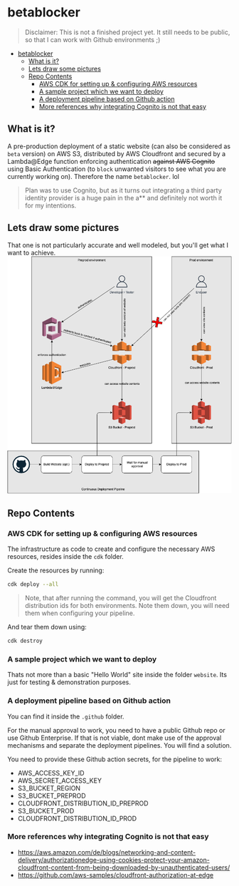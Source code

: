 # betablocker

> Disclaimer: This is not a finished project yet. It still needs to be public, so that I can work with Github environments ;)


- [betablocker](#betablocker)
  - [What is it?](#what-is-it)
  - [Lets draw some pictures](#lets-draw-some-pictures)
  - [Repo Contents](#repo-contents)
    - [AWS CDK for setting up & configuring AWS resources](#aws-cdk-for-setting-up--configuring-aws-resources)
    - [A sample project which we want to deploy](#a-sample-project-which-we-want-to-deploy)
    - [A deployment pipeline based on Github action](#a-deployment-pipeline-based-on-github-action)
    - [More references why integrating Cognito is not that easy](#more-references-why-integrating-cognito-is-not-that-easy)

## What is it?

A pre-production deployment of a static website (can also be considered as `beta` version) on AWS S3, distributed by AWS Cloudfront and secured by a Lambda@Edge function enforcing authentication ~~against AWS Cognito~~ using Basic Authentication (to `block` unwanted visitors to see what you are currently working on). Therefore the name `betablocker`. lol

> Plan was to use Cognito, but as it turns out integrating a third party identity provider is a huge pain in the a** and definitely not worth it for my intentions.

## Lets draw some pictures

That one is not particularly accurate and well modeled, but you'll get what I want to achieve.
![img](./architectural-overview.drawio.png)

## Repo Contents

### AWS CDK for setting up & configuring AWS resources
The infrastructure as code to create and configure the necessary AWS resources, resides inside the `cdk` folder. 

Create the resources by running:
```bash
cdk deploy --all
```

> Note, that after running the command, you will get the Cloudfront distribution ids for both environments. Note them down, you will need them when configuring your pipeline.


And tear them down using:
```bash
cdk destroy
```



### A sample project which we want to deploy

Thats not more than a basic "Hello World" site inside the folder `website`. Its just for testing & demonstration purposes.


### A deployment pipeline based on Github action 

You can find it inside the `.github` folder.

For the manual approval to work, you need to have a public Github repo or use Github Enterprise. If that is not viable, dont make use of the approval mechanisms and separate the deployment pipelines. You will find a solution.

You need to provide these Github action secrets, for the pipeline to work:

- AWS_ACCESS_KEY_ID
- AWS_SECRET_ACCESS_KEY
- S3_BUCKET_REGION
- S3_BUCKET_PREPROD
- CLOUDFRONT_DISTRIBUTION_ID_PREPROD
- S3_BUCKET_PROD
- CLOUDFRONT_DISTRIBUTION_ID_PROD


### More references why integrating Cognito is not that easy
- https://aws.amazon.com/de/blogs/networking-and-content-delivery/authorizationedge-using-cookies-protect-your-amazon-cloudfront-content-from-being-downloaded-by-unauthenticated-users/
- https://github.com/aws-samples/cloudfront-authorization-at-edge